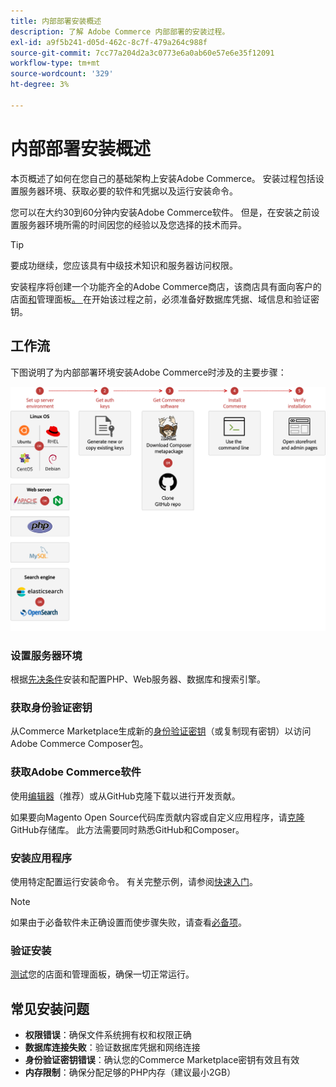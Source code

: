 ```yaml
---
title: 内部部署安装概述
description: 了解 Adobe Commerce 内部部署的安装过程。
exl-id: a9f5b241-d05d-462c-8c7f-479a264c988f
source-git-commit: 7cc77a204d2a3c0773e6a0ab60e57e6e35f12091
workflow-type: tm+mt
source-wordcount: '329'
ht-degree: 3%

---
```



# 内部部署安装概述

本页概述了如何在您自己的基础架构上安装Adobe Commerce。 安装过程包括设置服务器环境、获取必要的软件和凭据以及运行安装命令。

您可以在大约30到60分钟内安装Adobe Commerce软件。 但是，在安装之前设置服务器环境所需的时间因您的经验以及您选择的技术而异。

>[!TIP]
>
>要成功继续，您应该具有中级技术知识和服务器访问权限。

安装程序将创建一个功能齐全的Adobe Commerce商店，该商店具有面向客户的店面[和](https://experienceleague.adobe.com/en/docs/commerce-admin/start/storefront/storefront)管理面板[。 ](https://experienceleague.adobe.com/en/docs/commerce-admin/start/admin/admin)在开始该过程之前，必须准备好数据库凭据、域信息和验证密钥。

## 工作流

下图说明了为内部部署环境安装Adobe Commerce时涉及的主要步骤：

![安装的工作原理](../assets/installation/on-premises-install.drawio.svg)

### 设置服务器环境

根据[先决条件](prerequisites/overview.md)安装和配置PHP、Web服务器、数据库和搜索引擎。

### 获取身份验证密钥

从Commerce Marketplace生成新的[身份验证密钥](prerequisites/authentication-keys.md)（或复制现有密钥）以访问Adobe Commerce Composer包。

### 获取Adobe Commerce软件

使用[编辑器](prerequisites/commerce.md)（推荐）或从GitHub克隆下载以进行开发贡献。

如果要向Magento Open Source代码库贡献内容或自定义应用程序，请[克隆](https://developer.adobe.com/commerce/contributor/guides/install/clone-repository/) GitHub存储库。 此方法需要同时熟悉GitHub和Composer。

### 安装应用程序

使用特定配置运行安装命令。 有关完整示例，请参阅[快速入门](composer.md)。

>[!NOTE]
>
>如果由于必备软件未正确设置而使步骤失败，请查看[必备项](prerequisites/overview.md)。

### 验证安装

[测试](next-steps/verify.md)您的店面和管理面板，确保一切正常运行。

## 常见安装问题

- **权限错误**：确保文件系统拥有权和权限正确
- **数据库连接失败**：验证数据库凭据和网络连接
- **身份验证密钥错误**：确认您的Commerce Marketplace密钥有效且有效
- **内存限制**：确保分配足够的PHP内存（建议最小2GB）

